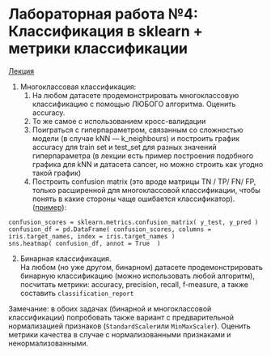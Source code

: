 # Лабораторная работа №4: Классификация в sklearn + метрики классификации

[Лекция](ML-1-class-metrics.ipynb)

1. Многоклассовая классификация:
    1. На любом датасете продемонстрировать многоклассовую классификацию с помощью ЛЮБОГО алгоритма. Оценить accuracy.
    2. То же самое с использованием кросс-валидации
    3. Поиграться с гиперпараметром, связанным со сложностью модели (в случае kNN — k_neighbours) и построить график accuracy для train set и test_set для разных значений гиперпараметра (в лекции есть пример построения подобного графика для kNN и датасета cancer, но можно строить как угодно такой график)
    4. Построить confusion matrix (это вроде матрицы TN / TP/ FN/ FP, только расширенной для многоклассовой классификации, чтобы понять в какие стороны чаще ошибается классификатор). ([пример](https://scikit-learn.org/stable/auto_examples/model_selection/plot_confusion_matrix.html)):  
```
confusion_scores = sklearn.metrics.confusion_matrix( y_test, y_pred )
confusion_df = pd.DataFrame( confusion_scores, columns = iris.target_names, index = iris.target_names )
sns.heatmap( confusion_df, annot = True  )
```

2. Бинарная классификация.  
На любом (но уже другом, бинарном) датасете продемонстрировать бинарную классификацию (можно использовать любой алгоритм), посчитать метрики: accuracy, precision, recall, f-measure, а также составить `classification_report`

Замечание: в обоих задачах (бинарной и многоклассовой классификации) попробовать также вариант с предварительной нормализацией признаков (`StandardScaler`или `MinMaxScaler`). Оценить метрики качества в случае с нормализованными признаками и ненормализованными.

